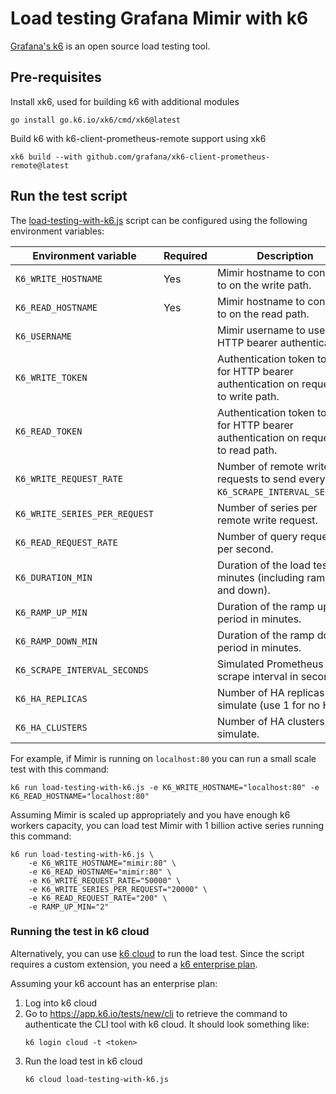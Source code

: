 # Load testing Grafana Mimir with k6

[Grafana's k6](https://k6.io/) is an open source load testing tool.

## Pre-requisites

Install xk6, used for building k6 with additional modules

```console
go install go.k6.io/xk6/cmd/xk6@latest
```

Build k6 with k6-client-prometheus-remote support using xk6

```console
xk6 build --with github.com/grafana/xk6-client-prometheus-remote@latest
```

## Run the test script

The [load-testing-with-k6.js] script can be configured using the following environment variables:

| Environment variable          | Required | Description                                                                           |
| ----------------------------- | -------- | ------------------------------------------------------------------------------------- |
| `K6_WRITE_HOSTNAME`           | Yes      | Mimir hostname to connect to on the write path.                                       |
| `K6_READ_HOSTNAME`            | Yes      | Mimir hostname to connect to on the read path.                                        |
| `K6_USERNAME`                 |          | Mimir username to use for HTTP bearer authentication.                                 |
| `K6_WRITE_TOKEN`              |          | Authentication token to use for HTTP bearer authentication on requests to write path. |
| `K6_READ_TOKEN`               |          | Authentication token to use for HTTP bearer authentication on requests to read path.  |
| `K6_WRITE_REQUEST_RATE`       |          | Number of remote write requests to send every `K6_SCRAPE_INTERVAL_SECONDS`.           |
| `K6_WRITE_SERIES_PER_REQUEST` |          | Number of series per remote write request.                                            |
| `K6_READ_REQUEST_RATE`        |          | Number of query requests per second.                                                  |
| `K6_DURATION_MIN`             |          | Duration of the load test in minutes (including ramp up and down).                    |
| `K6_RAMP_UP_MIN`              |          | Duration of the ramp up period in minutes.                                            |
| `K6_RAMP_DOWN_MIN`            |          | Duration of the ramp down period in minutes.                                          |
| `K6_SCRAPE_INTERVAL_SECONDS`  |          | Simulated Prometheus scrape interval in seconds.                                      |
| `K6_HA_REPLICAS`              |          | Number of HA replicas to simulate (use 1 for no HA).                                  |
| `K6_HA_CLUSTERS`              |          | Number of HA clusters to simulate.                                                    |

For example, if Mimir is running on `localhost:80` you can run a small scale test with this command:

```console
k6 run load-testing-with-k6.js -e K6_WRITE_HOSTNAME="localhost:80" -e K6_READ_HOSTNAME="localhost:80"
```

Assuming Mimir is scaled up appropriately and you have enough k6 workers capacity, you can load test Mimir with 1 billion active series running this command:

```console
k6 run load-testing-with-k6.js \
    -e K6_WRITE_HOSTNAME="mimir:80" \
    -e K6_READ_HOSTNAME="mimir:80" \
    -e K6_WRITE_REQUEST_RATE="50000" \
    -e K6_WRITE_SERIES_PER_REQUEST="20000" \
    -e K6_READ_REQUEST_RATE="200" \
    -e RAMP_UP_MIN="2"
```

### Running the test in k6 cloud

Alternatively, you can use [k6 cloud](https://k6.io/cloud/) to run the load test.
Since the script requires a custom extension, you need a [k6 enterprise plan](https://k6.io/pricing/).

Assuming your k6 account has an enterprise plan:

1. Log into k6 cloud
1. Go to https://app.k6.io/tests/new/cli to retrieve the command to authenticate the CLI tool with k6 cloud. It should look something like:
   ```console
   k6 login cloud -t <token>
   ```
1. Run the load test in k6 cloud
   ```console
   k6 cloud load-testing-with-k6.js
   ```

[load-testing-with-k6.js]: ./load-testing-with-k6.js
